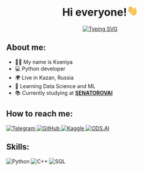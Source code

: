 <h1 align="center"> Hi everyone!<img src="https://raw.githubusercontent.com/appinha/appinha/main/img/Hi.gif" width="30px"></h1>

<!-- ### Thanks for visiting! 😄 -->
<div align="center">
  
[![Typing SVG](https://readme-typing-svg.herokuapp.com?color=%164B63FF&lines=Thanks+for+visiting+my+page!+😄)](https://git.io/typing-svg)

</div>

## About me:
- 👨‍💻 My name is Kseniya
- 💻 Python developer
- 🌍 Live in Kazan, Russia
- 🧠 Learning Data Science and ML
- 📚 Currently studying at **[SENATOROVAI](https://github.com/SENATOROVAI)**

## How to reach me:
  <a href="https://t.me/iceberg_arlette">
    <img src="https://img.shields.io/badge/Telegram-2CA5E0?style=for-the-badge&logo=telegram&logoColor=white" alt="Telegram">
  </a>
  <a href="https://github.com/artistique1">
    <img src="https://img.shields.io/badge/-GitHub-181717?style=for-the-badge&logo=github&logoColor=white" alt="GitHub">
  </a>
  <a href="https://www.kaggle.com/KseniyaTrofimova">
    <img src="https://img.shields.io/badge/-Kaggle-20BEFF?style=for-the-badge&logo=kaggle&logoColor=white" alt="Kaggle">
  </a>
  <a href="https://ods.ai/users/pff86d335d1ba">
    <img src="https://img.shields.io/badge/-ODS.AI-E66155?style=for-the-badge&logo=data:image/png;base64,iVBORw0KGgoAAAANSUhEUgAAAAwAAAAOCAYAAAAYmOkzAAAAIElEQVR42mP8/5+hP6PAAGhI0cZFEAwYNBDcMAMGVQBRv9KwQAAAAAElFTkSuQmCC&logoColor=white" alt="ODS.AI">
  </a>

## Skills:
![Python](https://img.shields.io/badge/-Python-000?&logo=Python)
![C++](https://img.shields.io/badge/-C++-000?&logo=c%2b%2b&logoColor=00599C)
![SQL](https://img.shields.io/badge/-SQL-000?&logo=PostgreSQL)

